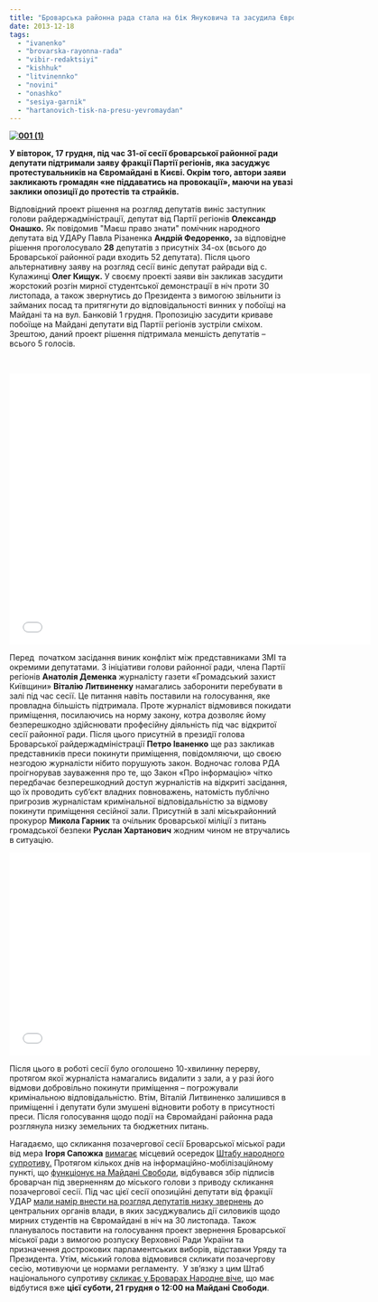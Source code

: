 ```yaml
---
title: "Броварська районна рада стала на бік Януковича та засудила Євромайдан - ВІДЕО"
date: 2013-12-18
tags: 
  - "ivanenko"
  - "brovarska-rayonna-rada"
  - "vibir-redaktsiyi"
  - "kishhuk"
  - "litvinennko"
  - "novini"
  - "onashko"
  - "sesiya-garnik"
  - "hartanovich-tisk-na-presu-yevromaydan"
---
```


**[![001 (1)](https://mpz.brovary.org/wp-content/uploads/2013/12/001-1.jpg)](https://mpz.brovary.org/wp-content/uploads/2013/12/001-1.jpg)**

**У вівторок, 17 грудня, під час 31-ої сесії броварської районної ради депутати підтримали заяву фракції Партії регіонів, яка засуджує протестувальників на Євромайдані в Києві. Окрім того, автори заяви закликають громадян «не піддаватись на провокації», маючи на увазі заклики опозиції до протестів та страйків.**

Відповідний проект рішення на розгляд депутатів виніс заступник голови райдержадміністрації, депутат від Партії регіонів **Олександр Онашко.** Як повідомив "Маєш право знати" помічник народного депутата від УДАРу Павла Різаненка **Андрій Федоренко,** за відповідне рішення проголосувало **28** депутатів з присутніх 34-ох (всього до Броварської районної ради входить 52 депутата). Після цього альтернативну заяву на розгляд сесії виніс депутат райради від с. Кулажинці **Олег Кищук.** У своєму проекті заяви він закликав засудити жорстокий розгін мирної студентської демонстрації в ніч проти 30 листопада, а також звернутись до Президента з вимогою звільнити із займаних посад та притягнути до відповідальності винних у побоїщі на Майдані та на вул. Банковій 1 грудня. Пропозицію засудити криваве побоїще на Майдані депутати від Партії регіонів зустріли сміхом. Зрештою, даний проект рішення підтримала меншість депутатів – всього 5 голосів.

 

<iframe src="//www.youtube.com/embed/367w3qGhQGc" height="480" width="640" allowfullscreen frameborder="0"></iframe>

Перед  початком засідання виник конфлікт між представниками ЗМІ та окремими депутатами. З ініціативи голови районної ради, члена Партії регіонів **Анатолія Деменка** журналісту газети «Громадський захист Київщини» **Віталію Литвиненку** намагались заборонити перебувати в залі під час сесії. Це питання навіть поставили на голосування, яке провладна більшість підтримала. Проте журналіст відмовився покидати приміщення, посилаючись на норму закону, котра дозволяє йому безперешкодно здійснювати професійну діяльність під час відкритої сесії районної ради. Після цього присутній в президії голова Броварської райдержадміністрації **Петро Іваненко** ще раз закликав представників преси покинути приміщення, повідомляючи, що своєю незгодою журналісти нібито порушують закон. Водночас голова РДА проігнорував зауваження про те, що Закон «Про інформацію» чітко передбачає безперешкодний доступ журналістів на відкриті засідання, що їх проводить суб’єкт владних повноважень, натомість публічно пригрозив журналістам кримінальної відповідальністю за відмову покинути приміщення сесійної зали. Присутній в залі міськрайонний прокурор **Микола Гарник** та очільник броварської міліції з питань громадської безпеки **Руслан Хартанович** жодним чином не втручались в ситуацію.

<iframe src="//www.youtube.com/embed/jUGaZ7yfeFA" height="360" width="640" allowfullscreen frameborder="0"></iframe>

Після цього в роботі сесії було оголошено 10-хвилинну перерву, протягом якої журналіста намагались видалити з зали, а у разі його відмови добровільно покинути приміщення – погрожували кримінальною відповідальністю. Втім, Віталій Литвиненко залишився в приміщенні і депутати були змушені відновити роботу в присутності преси. Після голосування щодо події на Євромайдані районна рада розглянула низку земельних та бюджетних питань.

Нагадаємо, що скликання позачергової сесії Броварської міської ради від мера **Ігоря Сапожка** [вимагає](https://mpz.brovary.org/vid-sapozhka-vimagayut-negaynogo-sklikannya-sesiyi-z-privodu-revolyutsiyi/) місцевий осередок [Штабу народного супротиву.](https://mpz.brovary.org/u-brovarah-stvoryat-shtab-narodnogo-suprotivu/) Протягом кількох днів на інформаційно-мобілізаційному пункті, що [функціонує на Майдані Свободи](https://mpz.brovary.org/brovari-maydan-zbiraye-dopomogu-dlya-mitinguvalnikiv-u-stolitsi-potribni-tepli-rechi-liki-ta-harchi/), відбувався збір підписів броварчан під зверненням до міського голови з приводу скликання позачергової сесії. Під час цієї сесії опозиційні депутати від фракції УДАР [мали намір внести на розгляд депутатів низку звернень](https://mpz.brovary.org/miska-vlada-maye-negayno-dati-otsinku-podiyam-v-krayini/) до центральних органів влади, в яких засуджувались дії силовиків щодо мирних студентів на Євромайдані в ніч на 30 листопада. Також планувалось поставити на голосування проект звернення Броварської міської ради з вимогою розпуску Верховної Ради України та призначення дострокових парламентських виборів, відставки Уряду та Президента. Утім, міський голова відмовився скликати позачергову сесію, мотивуючи це нормами регламенту.  У зв’язку з цим Штаб національного супротиву [скликає у Броварах Народне віче](https://mpz.brovary.org/brovarchan-klichut-na-narodne-viche/), що має відбутися вже **цієї суботи, 21 грудня о 12:00 на Майдані Свободи**.
